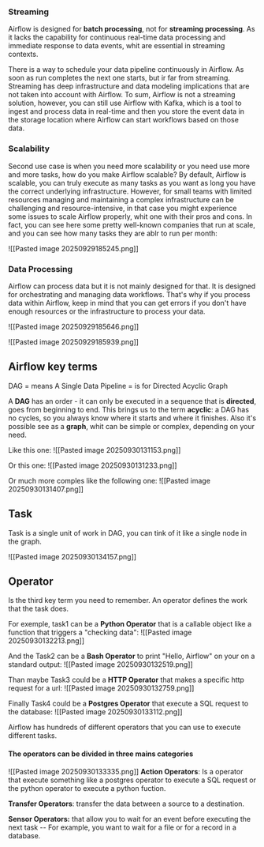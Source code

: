 
### Streaming
Airflow is designed for **batch processing**, not for **streaming processing**. As it lacks the capability for continuous real-time data processing and immediate response to data events, whit are essential in streaming contexts.

There is a way to schedule your data pipeline continuously in Airflow. As soon as run completes the next one starts, but ir far from streaming. Streaming has deep infrastructure and data modeling implications that are not taken into account with Airflow. To sum, Airflow is not a streaming solution, however, you can still use Airflow with Kafka, which is a tool to ingest and process data in real-time and then you store the event data in the storage location where Airflow can start workflows based on those data. 

### Scalability 
Second use case is when you need more scalability or you need use more and more tasks, how do you make Airflow scalable? By default, Airflow is scalable, you can truly execute as many tasks as you want as long you have the correct underlying infrastructure. However, for small teams with limited resources managing and maintaining a complex infrastructure can be challenging and resource-intensive, in that case you might experience some issues to scale Airflow properly, whit one with their pros and cons.
In fact, you can see here some pretty well-known companies that run at scale, and you can see how many tasks they are ablr to run per month:

![[Pasted image 20250929185245.png]]

### Data Processing 

Airflow can process data but it is not mainly designed for that. It is designed for orchestrating and managing data workflows. That's why if you process data within Airflow, keep in mind that you can get errors if you don't have enough resources or the infrastructure to process your data.

![[Pasted image 20250929185646.png]]

![[Pasted image 20250929185939.png]]

## Airflow key terms

DAG = means A Single Data Pipeline = is for Directed Acyclic Graph

A **DAG** has an order - it can only be executed in a sequence that is **directed**, goes from beginning to end. This brings us to the term **acyclic**: a DAG has no cycles, so you always know where it starts and where it finishes. Also it's possible see as a **graph**, whit can be simple or complex, depending on your need.

Like this one:
![[Pasted image 20250930131153.png]]

Or this one:
![[Pasted image 20250930131233.png]]

Or much more comples like the following one:
![[Pasted image 20250930131407.png]]

## Task 

Task is a single unit of work in DAG, you can tink of it like a single node in the graph.

![[Pasted image 20250930134157.png]]
## Operator

Is the third key term you need to remember. An operator defines the work that the task does.

For exemple, task1 can be a **Python Operator** that is a callable object like a function that triggers a "checking data":
![[Pasted image 20250930132213.png]]

And the Task2 can be a **Bash Operator** to print "Hello, Airflow" on your on a standard output:
![[Pasted image 20250930132519.png]]

Than maybe Task3 could be a **HTTP Operator** that makes a specific http request for a url:
![[Pasted image 20250930132759.png]]

Finally Task4 could be  a **Postgres Operator** that execute a SQL request to the database:
![[Pasted image 20250930133112.png]]


Airflow has hundreds of different operators that you can use to execute different tasks. 


#### The operators can be divided in three mains categories
![[Pasted image 20250930133335.png]]
**Action Operators**: Is a operator that execute something like a postgres operator to execute a SQL request or the python operator to execute a python fuction.

**Transfer Operators**: transfer the data between a source to a destination. 

**Sensor Operators:** that allow you to wait for an event before executing the next task -- For example, you want to wait for a file or for a record in a database.